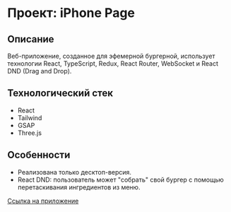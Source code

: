 # Проект: iPhone Page

## Описание
Веб-приложение, созданное для эфемерной бургерной, использует технологии React, TypeScript, Redux, React Router, WebSocket и React DND (Drag and Drop).

## Технологический стек
- React
- Tailwind
- GSAP 
- Three.js

## Особенности
- Реализована только десктоп-версия. 
- React DND: пользователь может "собрать" свой бургер с помощью перетаскивания ингредиентов из меню.

[Ссылка на приложение]([https://react-burger-git-main-lipatovpetr.vercel.app/](https://apple-website-eight-beryl.vercel.app/))
